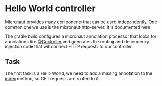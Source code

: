 # Hello World controller

Micronaut provides many components that can be used independently. One common one we use is the micronaut-http-server. It is [documented here](https://docs.micronaut.io/latest/guide/#httpServer)

The gradle build configures a micronaut annotation processor that looks for annotations like <a href="psi_element://io.micronaut.http.annotation.Controller">@Controller</a> and generates the routing and dependency injection code that will connect HTTP requests to our controller.

## Task

The first task is a Hello World, we need to add a missing annotation to the <a href="psi_element://task.Task#index">index</a> method, so GET requests are routed to it.